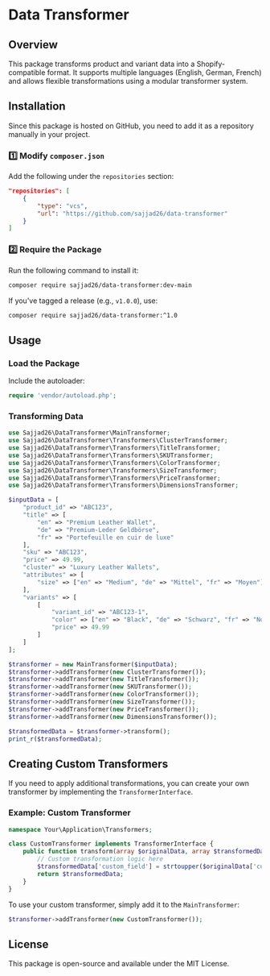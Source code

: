 # Data Transformer

## Overview
This package transforms product and variant data into a Shopify-compatible format. It supports multiple languages (English, German, French) and allows flexible transformations using a modular transformer system.

## Installation
Since this package is hosted on GitHub, you need to add it as a repository manually in your project.

### **1️⃣ Modify `composer.json`**
Add the following under the `repositories` section:
```json
"repositories": [
    {
        "type": "vcs",
        "url": "https://github.com/sajjad26/data-transformer"
    }
]
```

### **2️⃣ Require the Package**
Run the following command to install it:
```sh
composer require sajjad26/data-transformer:dev-main
```

If you've tagged a release (e.g., `v1.0.0`), use:
```sh
composer require sajjad26/data-transformer:^1.0
```

## Usage
### Load the Package
Include the autoloader:
```php
require 'vendor/autoload.php';
```

### Transforming Data
```php
use Sajjad26\DataTransformer\MainTransformer;
use Sajjad26\DataTransformer\Transformers\ClusterTransformer;
use Sajjad26\DataTransformer\Transformers\TitleTransformer;
use Sajjad26\DataTransformer\Transformers\SKUTransformer;
use Sajjad26\DataTransformer\Transformers\ColorTransformer;
use Sajjad26\DataTransformer\Transformers\SizeTransformer;
use Sajjad26\DataTransformer\Transformers\PriceTransformer;
use Sajjad26\DataTransformer\Transformers\DimensionsTransformer;

$inputData = [
    "product_id" => "ABC123",
    "title" => [
        "en" => "Premium Leather Wallet",
        "de" => "Premium-Leder Geldbörse",
        "fr" => "Portefeuille en cuir de luxe"
    ],
    "sku" => "ABC123",
    "price" => 49.99,
    "cluster" => "Luxury Leather Wallets",
    "attributes" => [
        "size" => ["en" => "Medium", "de" => "Mittel", "fr" => "Moyen"]
    ],
    "variants" => [
        [
            "variant_id" => "ABC123-1",
            "color" => ["en" => "Black", "de" => "Schwarz", "fr" => "Noir"],
            "price" => 49.99
        ]
    ]
];

$transformer = new MainTransformer($inputData);
$transformer->addTransformer(new ClusterTransformer());
$transformer->addTransformer(new TitleTransformer());
$transformer->addTransformer(new SKUTransformer());
$transformer->addTransformer(new ColorTransformer());
$transformer->addTransformer(new SizeTransformer());
$transformer->addTransformer(new PriceTransformer());
$transformer->addTransformer(new DimensionsTransformer());

$transformedData = $transformer->transform();
print_r($transformedData);
```

## Creating Custom Transformers
If you need to apply additional transformations, you can create your own transformer by implementing the `TransformerInterface`.

### **Example: Custom Transformer**
```php
namespace Your\Application\Transformers;

class CustomTransformer implements TransformerInterface {
    public function transform(array $originalData, array $transformedData): array {
        // Custom transformation logic here
        $transformedData['custom_field'] = strtoupper($originalData['custom_field'] ?? '');
        return $transformedData;
    }
}
```

To use your custom transformer, simply add it to the `MainTransformer`:
```php
$transformer->addTransformer(new CustomTransformer());
```

## License
This package is open-source and available under the MIT License.

